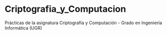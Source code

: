 # Criptografia_y_Computacion
Prácticas de la asignatura Criptografía y Computación - Grado en Ingeniería Informática (UGR)